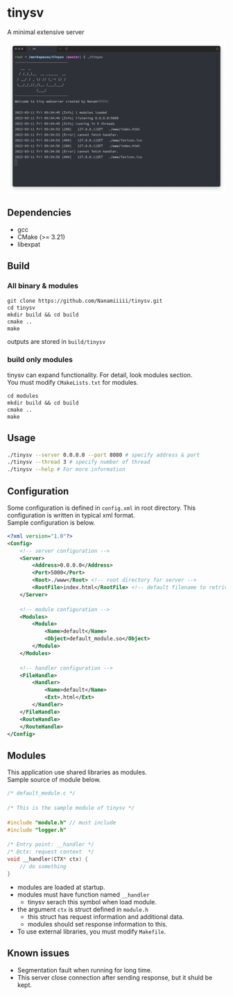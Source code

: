 # tinysv
A minimal extensive server

![ScreenShot](./res/SS1.png)

## Dependencies
- gcc
- CMake (>= 3.21)
- libexpat

## Build 
### All binary & modules
```
git clone https://github.com/Nanamiiiii/tinysv.git
cd tinysv
mkdir build && cd build
cmake ..
make
```
outputs are stored in `build/tinysv`

### build only modules
tinysv can expand functionality. For detail, look modules section.  
You must modify `CMakeLists.txt` for modules.

```
cd modules
mkdir build && cd build
cmake ..
make
```

## Usage
```bash
./tinysv --server 0.0.0.0 --port 8080 # specify address & port
./tinysv --thread 3 # specify number of thread
./tinysv --help # For more information
```

## Configuration
Some configuration is defined in `config.xml` in root directory. This configuration is written in typical xml format.  
Sample configuration is below.
```xml
<?xml version="1.0"?>
<Config>
    <!-- server configuration -->
    <Server>
        <Address>0.0.0.0</Address>
        <Port>5000</Port>
        <Root>./www</Root> <!-- root directory for server -->
        <RootFile>index.html</RootFile> <!-- default filename to retrive -->
    </Server>

    <!-- module configuration -->
    <Modules>
        <Module>
            <Name>default</Name>
            <Object>default_module.so</Object>
        </Module>
    </Modules>

    <!-- handler configuration -->
    <FileHandle>
        <Handler>
            <Name>default</Name>
            <Ext>.html</Ext>
        </Handler>
    </FileHandle>
    <RouteHandle>
    </RouteHandle>
</Config>
```

## Modules
This application use shared libraries as modules.  
Sample source of module below.
```c
/* default_module.c */

/* This is the sample module of tinysv */

#include "module.h" // must include
#include "logger.h"

/* Entry point: __handler */
/* @ctx: request context  */
void __handler(CTX* ctx) {
    // do something
}
```
- modules are loaded at startup.
- modules must have function named `__handler`
    - tinysv serach this symbol when load module.
- the argument `ctx` is struct defined in `module.h`
    - this struct has request information and additional data.
    - modules should set response information to this.
- To use external libraries, you must modify `Makefile`.

## Known issues
- Segmentation fault when running for long time.
- This server close connection after sending response, but it shuld be kept.
